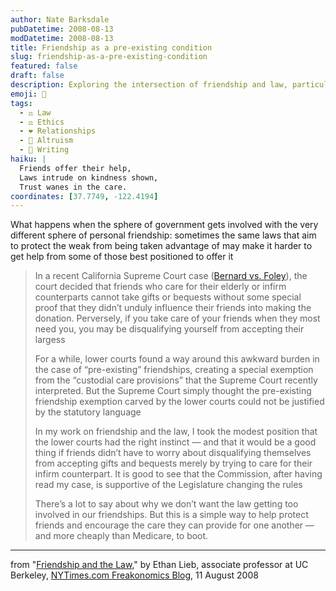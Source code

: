 ```yaml
---
author: Nate Barksdale
pubDatetime: 2008-08-13
modDatetime: 2008-08-13
title: Friendship as a pre-existing condition
slug: friendship-as-a-pre-existing-condition
featured: false
draft: false
description: Exploring the intersection of friendship and law, particularly in caregiving and gifts.
emoji: 🤝
tags:
  - ⚖️ Law
  - ⚖️ Ethics
  - ❤️ Relationships
  - 🤝 Altruism
  - 📝 Writing
haiku: |
  Friends offer their help,  
  Laws intrude on kindness shown,  
  Trust wanes in the care.
coordinates: [37.7749, -122.4194]
---
```


What happens when the sphere of government gets involved with the very different sphere of personal friendship: sometimes the same laws that aim to protect the weak from being taken advantage of may make it harder to get help from some of those best positioned to offer it

> In a recent California Supreme Court case ([Bernard vs. Foley](https://www.google.com/search?q=%22Bernard%20vs.%20Foley%22%20bulk.resource.org)), the court decided that friends who care for their elderly or infirm counterparts cannot take gifts or bequests without some special proof that they didn’t unduly influence their friends into making the donation. Perversely, if you take care of your friends when they most need you, you may be disqualifying yourself from accepting their largess
>
> For a while, lower courts found a way around this awkward burden in the case of “pre-existing” friendships, creating a special exemption from the “custodial care provisions” that the Supreme Court recently interpreted. But the Supreme Court simply thought the pre-existing friendship exemption carved by the lower courts could not be justified by the statutory language
>
> In my work on friendship and the law, I took the modest position that the lower courts had the right instinct — and that it would be a good thing if friends didn’t have to worry about disqualifying themselves from accepting gifts and bequests merely by trying to care for their infirm counterpart. It is good to see that the Commission, after having read my case, is supportive of the Legislature changing the rules
>
> There’s a lot to say about why we don’t want the law getting too involved in our friendships. But this is a simple way to help protect friends and encourage the care they can provide for one another — and more cheaply than Medicare, to boot.

---

from "[Friendship and the Law](http://freakonomics.blogs.nytimes.com/2008/08/11/friendship-and-the-law-a-guest-post/)," by Ethan Lieb, associate professor at UC Berkeley, [NYTimes.com Freakonomics Blog](http://freakonomics.blogs.nytimes.com/2008/08/11/friendship-and-the-law-a-guest-post/), 11 August 2008
